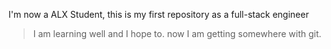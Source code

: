 I'm now a ALX Student, this is my first repository as a full-stack engineer
>I am learning well and I hope to.
>now I am getting somewhere with git.
